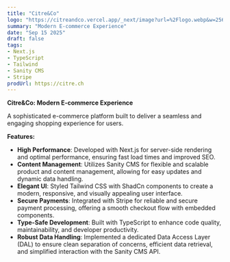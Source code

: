 ```yaml
---
title: "Citre&Co"
logo: "https://citreandco.vercel.app/_next/image?url=%2Flogo.webp&w=256&q=75"
summary: "Modern E-commerce Experience"
date: "Sep 15 2025"
draft: false
tags:
- Next.js
- TypeScript
- Tailwind
- Sanity CMS
- Stripe
prodUrl: https://citre.ch
---
```



**Citre&Co: Modern E-commerce Experience**

A sophisticated e-commerce platform built to deliver a seamless and engaging shopping experience for users.

**Features:**
- **High Performance**: Developed with Next.js for server-side rendering and optimal performance, ensuring fast load times and improved SEO.
- **Content Management**: Utilizes Sanity CMS for flexible and scalable product and content management, allowing for easy updates and dynamic data handling.
- **Elegant UI**: Styled Tailwind CSS with ShadCn components to create a modern, responsive, and visually appealing user interface.
- **Secure Payments**: Integrated with Stripe for reliable and secure payment processing, offering a smooth checkout flow with embedded components.
- **Type-Safe Development**: Built with TypeScript to enhance code quality, maintainability, and developer productivity.
- **Robust Data Handling**: Implemented a dedicated Data Access Layer (DAL) to ensure clean separation of concerns, efficient data retrieval, and simplified interaction with the Sanity CMS API.
